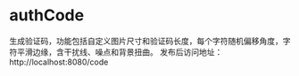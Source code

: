 # authCode
生成验证码，功能包括自定义图片尺寸和验证码长度，每个字符随机偏移角度，字符平滑边缘，含干扰线、噪点和背景扭曲。
发布后访问地址：http://localhost:8080/code
